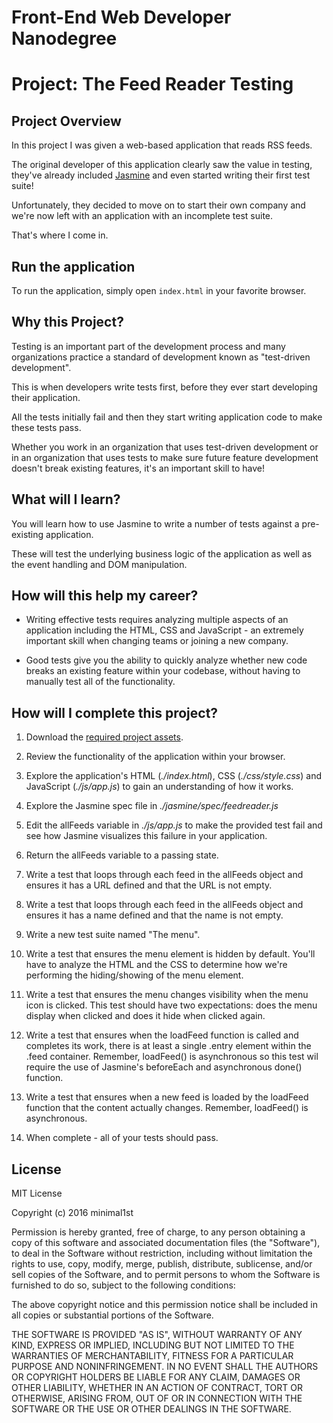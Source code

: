 # Front-End Web Developer Nanodegree

# Project: The Feed Reader Testing 

## Project Overview

In this project I was given a web-based application that reads RSS feeds. 

The original developer of this application clearly saw the value in testing, they've already included [Jasmine](http://jasmine.github.io/) and even started writing their first test suite! 

Unfortunately, they decided to move on to start their own company and we're now left with an application with an incomplete test suite. 

That's where I come in.

## Run the application

To run the application, simply open `index.html` in your favorite browser.

## Why this Project?

Testing is an important part of the development process and many organizations practice a standard of development known as "test-driven development". 

This is when developers write tests first, before they ever start developing their application. 

All the tests initially fail and then they start writing application code to make these tests pass.

Whether you work in an organization that uses test-driven development or in an organization that uses tests to make sure future feature development doesn't break existing features, it's an important skill to have!

## What will I learn?

You will learn how to use Jasmine to write a number of tests against a pre-existing application. 

These will test the underlying business logic of the application as well as the event handling and DOM manipulation.

## How will this help my career?

* Writing effective tests requires analyzing multiple aspects of an application including the HTML, CSS and JavaScript - an extremely important skill when changing teams or joining a new company.

* Good tests give you the ability to quickly analyze whether new code breaks an existing feature within your codebase, without having to manually test all of the functionality.

## How will I complete this project?

1. Download the [required project assets](http://github.com/udacity/frontend-nanodegree-feedreader).

2. Review the functionality of the application within your browser.

3. Explore the application's HTML (*./index.html*), CSS (*./css/style.css*) and JavaScript (*./js/app.js*) to gain an understanding of how it works.

4. Explore the Jasmine spec file in *./jasmine/spec/feedreader.js*

5. Edit the allFeeds variable in *./js/app.js* to make the provided test fail and see how Jasmine visualizes this failure in your application.

6. Return the allFeeds variable to a passing state.

7. Write a test that loops through each feed in the allFeeds object and ensures it has a URL defined and that the URL is not empty.

8. Write a test that loops through each feed in the allFeeds object and ensures it has a name defined and that the name is not empty.

9. Write a new test suite named "The menu".

10. Write a test that ensures the menu element is hidden by default. You'll have to analyze the HTML and the CSS to determine how we're performing the hiding/showing of the menu element.

11. Write a test that ensures the menu changes visibility when the menu icon is clicked. This test should have two expectations: does the menu display when clicked and does it hide when clicked again.

12. Write a test that ensures when the loadFeed function is called and completes its work, there is at least a single .entry element within the .feed container. Remember, loadFeed() is asynchronous so this test wil require the use of Jasmine's beforeEach and asynchronous done() function.

13. Write a test that ensures when a new feed is loaded by the loadFeed function that the content actually changes. Remember, loadFeed() is asynchronous.

14. When complete - all of your tests should pass.

## License

MIT License

Copyright (c) 2016 minimal1st

Permission is hereby granted, free of charge, to any person obtaining a copy of this software and associated documentation files (the "Software"), to deal in the 	Software without restriction, including without limitation the rights to use, copy, modify, merge, publish, distribute, sublicense, and/or sell copies of the Software, and to permit persons to whom the Software is furnished to do so, subject to the following conditions:

The above copyright notice and this permission notice shall be included in all copies or substantial portions of the Software.

THE SOFTWARE IS PROVIDED "AS IS", WITHOUT WARRANTY OF ANY KIND, EXPRESS OR IMPLIED, INCLUDING BUT NOT LIMITED TO THE WARRANTIES OF MERCHANTABILITY, FITNESS FOR A PARTICULAR PURPOSE AND NONINFRINGEMENT. IN NO EVENT SHALL THE AUTHORS OR COPYRIGHT HOLDERS BE LIABLE FOR ANY CLAIM, DAMAGES OR OTHER LIABILITY, WHETHER IN AN ACTION OF CONTRACT, TORT OR OTHERWISE, ARISING FROM, OUT OF OR IN CONNECTION WITH THE SOFTWARE OR THE USE OR OTHER DEALINGS IN THE SOFTWARE.
